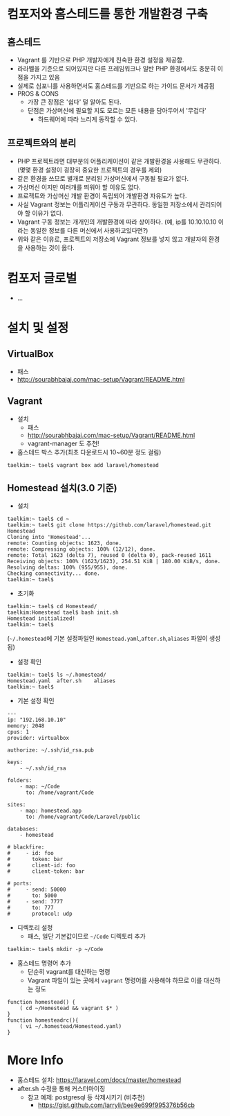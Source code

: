 # 컴포저와 홈스테드를 통한 개발환경 구축
## 홈스테드
- Vagrant 를 기반으로 PHP 개발자에게 친숙한 환경 설정을 제공함.
- 라라벨을 기준으로 되어있지만 다른 프레임워크나 일반 PHP 환경에서도 충분히 이점을 가지고 있음
- 실제로 심포니를 사용하면서도 홈스테드를 기반으로 하는 가이드 문서가 제공됨
- PROS & CONS
  - 가장 큰 장점은 '쉽다' 덜 알아도 된다.
  - 단점은 가상머신에 필요할 지도 모르는 모든 내용을 담아두어서 '무겁다'
    - 하드웨어에 따라 느리게 동작할 수 있다.

## 프로젝트와의 분리
- PHP 프로젝트라면 대부분의 어플리케이션이 같은 개발환경을 사용해도 무관하다.(몇몇 환경 설정이 굉장히 중요한 프로젝트의 경우를 제외)
- 같은 환경을 쓰므로 별개로 분리된 가상머신에서 구동될 필요가 없다.
- 가상머신 이지만 여러개를 띄워야 할 이유도 없다.
- 프로젝트와 가상머신 개발 환경이 독립되어 개발환경 자유도가 높다.
- 사실 Vagrant 정보는 어플리케이션 구동과 무관하다. 동일한 저장소에서 관리되어야 할 이유가 없다.
- Vagrant 구동 정보는 개개인의 개발환경에 따라 상이하다.
(예, ip를 10.10.10.10 이라는 동일한 정보를 다른 머신에서 사용하고있다면?)
- 위와 같은 이유로, 프로젝트의 저장소에 Vagrant 정보를 넣지 않고 개발자의 환경을 사용하는 것이 옳다.

# 컴포저 글로벌
- ...

# 설치 및 설정

## VirtualBox
- 패스
- http://sourabhbajaj.com/mac-setup/Vagrant/README.html

## Vagrant
- 설치
  - 패스
  - http://sourabhbajaj.com/mac-setup/Vagrant/README.html
  - vagrant-manager 도 추천!
- 홈스테드 박스 추가(최초 다운로드시 10~60분 정도 걸림)
```
taelkim:~ tael$ vagrant box add laravel/homestead
```

## Homestead 설치(3.0 기준)
- 설치
```
taelkim:~ tael$ cd ~
taelkim:~ tael$ git clone https://github.com/laravel/homestead.git Homestead
Cloning into 'Homestead'...
remote: Counting objects: 1623, done.
remote: Compressing objects: 100% (12/12), done.
remote: Total 1623 (delta 7), reused 0 (delta 0), pack-reused 1611
Receiving objects: 100% (1623/1623), 254.51 KiB | 180.00 KiB/s, done.
Resolving deltas: 100% (955/955), done.
Checking connectivity... done.
taelkim:~ tael$
```
- 초기화
```
taelkim:~ tael$ cd Homestead/
taelkim:Homestead tael$ bash init.sh
Homestead initialized!
taelkim:~ tael$
```
(`~/.homestead`에 기본 설정파일인 `Homestead.yaml`,`after.sh`,`aliases` 파일이 생성됨)
- 설정 확인
```
taelkim:~ tael$ ls ~/.homestead/
Homestead.yaml	after.sh	aliases
taelkim:~ tael$
```
- 기본 설정 확인
```
---
ip: "192.168.10.10"
memory: 2048
cpus: 1
provider: virtualbox

authorize: ~/.ssh/id_rsa.pub

keys:
    - ~/.ssh/id_rsa

folders:
    - map: ~/Code
      to: /home/vagrant/Code

sites:
    - map: homestead.app
      to: /home/vagrant/Code/Laravel/public

databases:
    - homestead

# blackfire:
#     - id: foo
#       token: bar
#       client-id: foo
#       client-token: bar

# ports:
#     - send: 50000
#       to: 5000
#     - send: 7777
#       to: 777
#       protocol: udp
```
- 디렉토리 설정
  - 패스, 일단 기본값이므로 `~/Code` 디렉토리 추가
```
taelkim:~ tael$ mkdir -p ~/Code
```
- 홈스테드 명령어 추가
  - 단순히 vagrant를 대신하는 명령
  - Vagrant 파일이 있는 곳에서 `vagrant` 명령어를 사용해야 하므로 이를 대신하는 정도
```
function homestead() {
    ( cd ~/Homestead && vagrant $* )
}
function homesteadrc(){
    ( vi ~/.homestead/Homestead.yaml)
}
```

# More Info
- 홈스테드 설치: https://laravel.com/docs/master/homestead
- after.sh 수정을 통해 커스터마이징
  - 참고 예제: postgresql 등 삭제시키기 (비추천)
    - https://gist.github.com/larryli/bee9e699f995376b56cb
